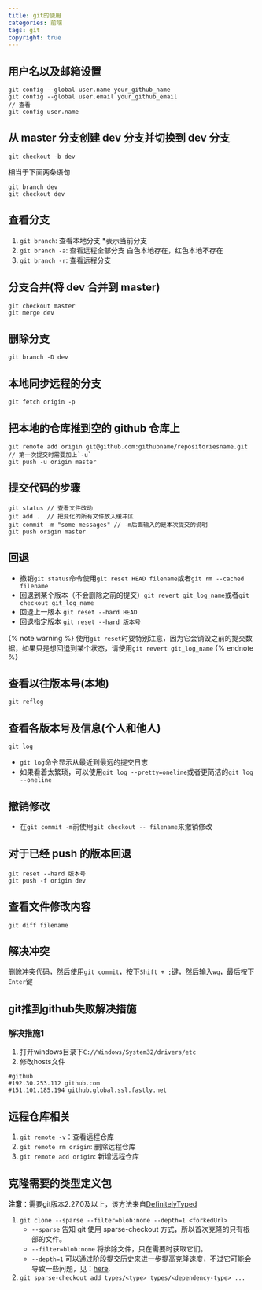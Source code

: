 ```yaml
---
title: git的使用
categories: 前端
tags: git
copyright: true
---
```


## 用户名以及邮箱设置

```git
git config --global user.name your_github_name
git config --global user.email your_github_email
// 查看
git config user.name
```

## 从 master 分支创建 dev 分支并切换到 dev 分支

```git
git checkout -b dev
```

相当于下面两条语句

```git
git branch dev
git checkout dev
```

## 查看分支

1. `git branch`: 查看本地分支 \*表示当前分支
2. `git branch -a`: 查看远程全部分支 白色本地存在，红色本地不存在
3. `git branch -r`: 查看远程分支

## 分支合并(将 dev 合并到 master)

```git
git checkout master
git merge dev
```

## 删除分支

```git
git branch -D dev
```

## 本地同步远程的分支

```git
git fetch origin -p
```

## 把本地的仓库推到空的 github 仓库上

```git
git remote add origin git@github.com:githubname/repositoriesname.git
// 第一次提交时需要加上`-u`
git push -u origin master
```

## 提交代码的步骤

```git
git status // 查看文件改动
git add .  // 把变化的所有文件放入缓冲区
git commit -m "some messages" // -m后面输入的是本次提交的说明
git push origin master
```

## 回退

- 撤销`git status`命令使用`git reset HEAD filename`或者`git rm --cached filename`
- 回退到某个版本（不会删除之前的提交）`git revert git_log_name`或者`git checkout git_log_name`
- 回退上一版本 `git reset --hard HEAD`
- 回退指定版本 `git reset --hard 版本号`

{% note warning %}
使用`git reset`时要特别注意，因为它会销毁之前的提交数据，如果只是想回退到某个状态，请使用`git revert git_log_name`
{% endnote %}

## 查看以往版本号(本地)

```git
git reflog
```

## 查看各版本号及信息(个人和他人)

```git
git log
```

- `git log`命令显示从最近到最远的提交日志
- 如果看着太繁琐，可以使用`git log --pretty=oneline`或者更简洁的`git log --oneline`

## 撤销修改

- 在`git commit -m`前使用`git checkout -- filename`来撤销修改

## 对于已经 push 的版本回退

```git
git reset --hard 版本号
git push -f origin dev
```

## 查看文件修改内容

```git
git diff filename
```

## 解决冲突

删除冲突代码，然后使用`git commit`，按下`Shift + ;`键，然后输入`wq`，最后按下`Enter`键

## git推到github失败解决措施

### 解决措施1

1. 打开windows目录下`C://Windows/System32/drivers/etc`
2. 修改hosts文件

```
#github
#192.30.253.112 github.com
#151.101.185.194 github.global.ssl.fastly.net
```

## 远程仓库相关

1. `git remote -v`：查看远程仓库
2. `git remote rm origin`: 删除远程仓库
3. `git remote add origin`: 新增远程仓库

## 克隆需要的类型定义包

**注意**：需要git版本2.27.0及以上，该方法来自[DefinitelyTyped](https://github.com/DefinitelyTyped/DefinitelyTyped)

1. `git clone --sparse --filter=blob:none --depth=1 <forkedUrl>`
    - `--sparse` 告知 git 使用 sparse-checkout 方式，所以首次克隆的只有根部的文件。
    - `--filter=blob:none` 将排除文件，只在需要时获取它们。
    - `--depth=1` 可以通过阶段提交历史来进一步提高克隆速度，不过它可能会导致一些问题，见：[here](https://github.blog/2020-12-21-get-up-to-speed-with-partial-clone-and-shallow-clone/).
2. `git sparse-checkout add types/<type> types/<dependency-type> ...`